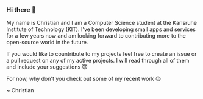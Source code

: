 ### Hi there 👋

<!--
**DeveloperTK/DeveloperTK** is a ✨ _special_ ✨ repository because its `README.md` (this file) appears on your GitHub profile.

Here are some ideas to get you started:

- 🔭 I’m currently working on ...
- 🌱 I’m currently learning ...
- 👯 I’m looking to collaborate on ...
- 🤔 I’m looking for help with ...
- 💬 Ask me about ...
- 📫 How to reach me: ...
- 😄 Pronouns: ...
- ⚡ Fun fact: ...
-->

My name is Christian and I am a Computer Science student at the Karlsruhe Institute of Technology (KIT). I've been developing small apps and services for a few years now and am looking forward to contributing more to the open-source world in the future.

If you would like to countribute to my projects feel free to create an issue or a pull request on any of my active projects. I will read through all of them and include your suggestions 😇

For now, why don't you check out some of my recent work 😉

~ Christian
